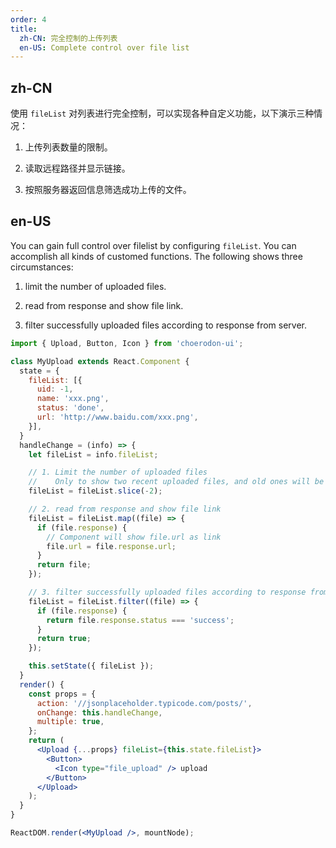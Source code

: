```yaml
---
order: 4
title:
  zh-CN: 完全控制的上传列表
  en-US: Complete control over file list
---
```


## zh-CN

使用 `fileList` 对列表进行完全控制，可以实现各种自定义功能，以下演示三种情况：

1) 上传列表数量的限制。

2) 读取远程路径并显示链接。

3) 按照服务器返回信息筛选成功上传的文件。

## en-US

You can gain full control over filelist by configuring `fileList`. You can accomplish all kinds of customed functions. The following shows three circumstances:

1) limit the number of uploaded files.

2) read from response and show file link.

3) filter successfully uploaded files according to response from server.

````jsx
import { Upload, Button, Icon } from 'choerodon-ui';

class MyUpload extends React.Component {
  state = {
    fileList: [{
      uid: -1,
      name: 'xxx.png',
      status: 'done',
      url: 'http://www.baidu.com/xxx.png',
    }],
  }
  handleChange = (info) => {
    let fileList = info.fileList;

    // 1. Limit the number of uploaded files
    //    Only to show two recent uploaded files, and old ones will be replaced by the new
    fileList = fileList.slice(-2);

    // 2. read from response and show file link
    fileList = fileList.map((file) => {
      if (file.response) {
        // Component will show file.url as link
        file.url = file.response.url;
      }
      return file;
    });

    // 3. filter successfully uploaded files according to response from server
    fileList = fileList.filter((file) => {
      if (file.response) {
        return file.response.status === 'success';
      }
      return true;
    });

    this.setState({ fileList });
  }
  render() {
    const props = {
      action: '//jsonplaceholder.typicode.com/posts/',
      onChange: this.handleChange,
      multiple: true,
    };
    return (
      <Upload {...props} fileList={this.state.fileList}>
        <Button>
          <Icon type="file_upload" /> upload
        </Button>
      </Upload>
    );
  }
}

ReactDOM.render(<MyUpload />, mountNode);
````
